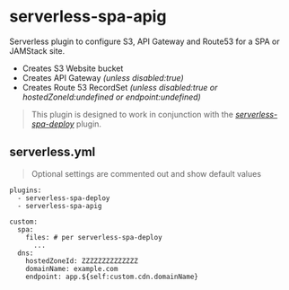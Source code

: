 # serverless-spa-apig

Serverless plugin to configure S3, API Gateway and Route53 for a SPA or JAMStack site.

* Creates S3 Website bucket
* Creates API Gateway _(unless disabled:true)_
* Creates Route 53 RecordSet _(unless disabled:true or hostedZoneId:undefined or endpoint:undefined)_

> This plugin is designed to work in conjunction with the [_serverless-spa-deploy_](https://github.com/DanteInc/serverless-spa-deploy) plugin.

## serverless.yml

> Optional settings are commented out and show default values

```
plugins:
  - serverless-spa-deploy
  - serverless-spa-apig

custom:
  spa:
    files: # per serverless-spa-deploy
      ...
  dns:
    hostedZoneId: ZZZZZZZZZZZZZZ
    domainName: example.com
    endpoint: app.${self:custom.cdn.domainName}
```
